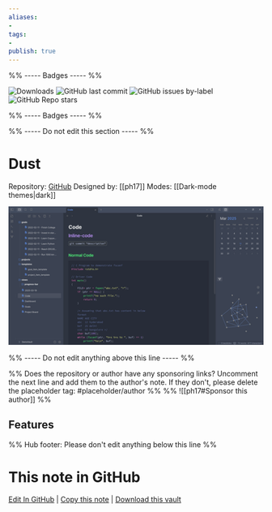 ```yaml
---
aliases:
- 
tags: 
- 
publish: true
---
```


%% ----- Badges ----- %%

![Downloads](https://img.shields.io/badge/downloads-1279-573E7A?style=for-the-badge&logo=)
![GitHub last commit](https://img.shields.io/github/last-commit/ph17/Dust?color=573E7A&label=last%20update&logo=github&style=for-the-badge)
![GitHub issues by-label](https://img.shields.io/github/issues/ph17/Dust/help%20wanted?color=573E7A&logo=github&style=for-the-badge) 
![GitHub Repo stars](https://img.shields.io/github/stars/ph17/Dust?color=573E7A&logo=github&style=for-the-badge)

%% ----- Badges ----- %%

%% ----- Do not edit this section ----- %%

# Dust

Repository: [GitHub](https://github.com/ph17/Dust)
Designed by: [[ph17]]
Modes: [[Dark-mode themes|dark]]



![screenshot](https://github.com/ph17/Dust/raw/HEAD/theme_screenshot.png)

%% ----- Do not edit anything above this line ----- %% 

%% Does the repository or author have any sponsoring links? Uncomment the next line and add them to the author's note. If they don't, please delete the placeholder tag: #placeholder/author %%
%% ![[ph17#Sponsor this author]] %%


## Features



%% Hub footer: Please don't edit anything below this line %%

# This note in GitHub

<span class="git-footer">[Edit In GitHub](https://github.dev/obsidian-community/obsidian-hub/blob/main/02%20-%20Community%20Expansions/02.05%20All%20Community%20Expansions/Themes/Dust.md "git-hub-edit-note") | [Copy this note](https://raw.githubusercontent.com/obsidian-community/obsidian-hub/main/02%20-%20Community%20Expansions/02.05%20All%20Community%20Expansions/Themes/Dust.md "git-hub-copy-note") | [Download this vault](https://github.com/obsidian-community/obsidian-hub/archive/refs/heads/main.zip "git-hub-download-vault") </span>
